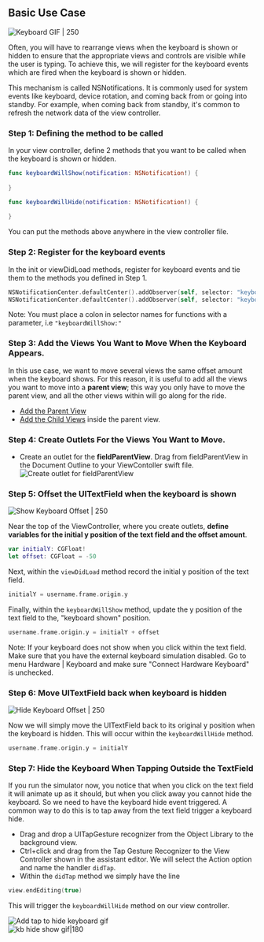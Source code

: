 
## Basic Use Case
![Keyboard GIF | 250](http://i.imgur.com/bQsqmhT.gif)

Often, you will have to rearrange views when the keyboard is shown or hidden to ensure that the appropriate views and controls are visible while the user is typing. To achieve this, we will register for the keyboard events which are fired when the keyboard is shown or hidden.

This mechanism is called NSNotifications. It is commonly used for system events like keyboard, device rotation, and coming back from or going into standby. For example, when coming back from standby, it's common to refresh the network data of the view controller.

### Step 1: Defining the method to be called

In your view controller, define 2 methods that you want to be called when the keyboard is shown or hidden.

```swift
func keyboardWillShow(notification: NSNotification!) {
        
}

func keyboardWillHide(notification: NSNotification!) {
        
}
```

You can put the methods above anywhere in the view controller file.

### Step 2: Register for the keyboard events

In the init or viewDidLoad methods, register for keyboard events and tie them to the methods you defined in Step 1.  

```swift
NSNotificationCenter.defaultCenter().addObserver(self, selector: "keyboardWillShow:", name: UIKeyboardWillShowNotification, object: nil)
NSNotificationCenter.defaultCenter().addObserver(self, selector: "keyboardWillHide:", name: UIKeyboardWillHideNotification, object: nil)
```

Note: You must place a colon in selector names for functions with a parameter, i.e ``"keyboardWillShow:"``

### Step 3: Add the Views You Want to Move When the Keyboard Appears.

In this use case, we want to move several views the same offset amount when the keyboard shows. For this reason, it is useful to add all the views you want to move into a **parent view**; this way you only have to move the parent view, and all the other views within will go along for the ride.

- [Add the Parent View](https://guides.codepath.com/ios/Creating-Nested-Views#step-1-add-the-parent-view)
- [Add the Child Views](https://guides.codepath.com/ios/Creating-Nested-Views#step-2-nest-the-child-views) inside the parent view.

### Step 4: Create Outlets For the Views You Want to Move.

- Create an outlet for the **fieldParentView**. Drag from fieldParentView in the Document Outline to your ViewContoller swift file.  
![Create outlet for fieldParentView](http://i.imgur.com/maYqgkO.gif)

### Step 5: Offset the UITextField when the keyboard is shown

![Show Keyboard Offset | 250](http://i.imgur.com/Bjiect2.gif)

Near the top of the ViewController, where you create outlets, **define variables for the initial y position of the text field and the offset amount**.

```swift
var initialY: CGFloat!
let offset: CGFloat = -50
```

Next, within the ```viewDidLoad``` method record the initial y position of the text field.

```swift
initialY = username.frame.origin.y
```

Finally, within the `keyboardWillShow` method, update the y position of the text field to the, "keyboard shown" position.

```swift
username.frame.origin.y = initialY + offset
```

Note: If your keyboard does not show when you click within the text field. Make sure that you have the external keyboard simulation disabled. Go to menu Hardware | Keyboard and make sure "Connect Hardware Keyboard" is unchecked.

### Step 6: Move UITextField back when keyboard is hidden

![Hide Keyboard Offset | 250](http://i.imgur.com/Ag9mO7D.gif)

Now we will simply move the UITextField back to its original y position when the keyboard is hidden. This will occur within the ```keyboardWillHide``` method.

```swift
username.frame.origin.y = initialY 
```

### Step 7: Hide the Keyboard When Tapping Outside the TextField

If you run the simulator now, you notice that when you click on the text field it will animate up as it should, but when you click away you cannot hide the keyboard. So we need to have the keyboard hide event triggered. A common way to do this is to tap away from the text field trigger a keyboard hide. 

- Drag and drop a UITapGesture recognizer from the Object Library to the background view. 
- Ctrl+click and drag from the Tap Gesture Recognizer to the View Controller shown in the assistant editor. We will select the Action option and name the handler ```didTap```. 
- Within the ```didTap``` method we simply have the line

```swift
view.endEditing(true)
```
This will trigger the ```keyboardWillHide``` method on our view controller.  
  
![Add tap to hide keyboard gif](http://i.imgur.com/P3JrdNq.gif)  
![kb hide show gif|180](http://i.imgur.com/pyaO52E.gif)